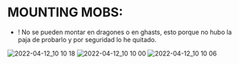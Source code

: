 # MOUNTING MOBS:
- ! No se pueden montar en dragones o en ghasts, esto porque no hubo la paja de probarlo y por seguridad lo he quitado.

![2022-04-12_10 10 18](https://user-images.githubusercontent.com/70720366/163420067-93e164e5-b7ac-4aa7-96c8-5d567c78d2b4.png)
![2022-04-12_10 10 00](https://user-images.githubusercontent.com/70720366/163420070-1d848415-5bac-4a03-866b-b41d9a817386.png)
![2022-04-12_10 10 06](https://user-images.githubusercontent.com/70720366/163420074-c7d35634-07a2-478a-808e-f2eb686b7b1c.png)
